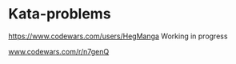 # Kata-problems
https://www.codewars.com/users/HegManga
Working in progress

www.codewars.com/r/n7genQ

